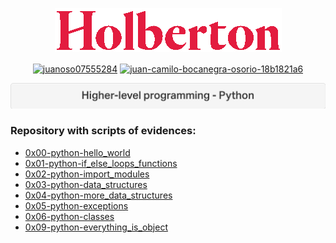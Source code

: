 <p align="center">
    <a href=#><img src="https://raw.githubusercontent.com/jbocane6/logos/main/holberton-logo.png" alt="holberton" /></a></p>
  
  <p align="center">
    <a href="https://twitter.com/juanoso07555284" target="blank"><img align="center" src="https://raw.githubusercontent.com/rahuldkjain/github-profile-readme-generator/master/src/images/icons/Social/twitter.svg" alt="juanoso07555284" height="30" width="40" /></a>
  <a href="https://linkedin.com/in/juan-camilo-bocanegra-osorio-18b1821a6" target="blank"><img align="center" src="https://raw.githubusercontent.com/rahuldkjain/github-profile-readme-generator/master/src/images/icons/Social/linked-in-alt.svg" alt="juan-camilo-bocanegra-osorio-18b1821a6" height="30" width="40" /></a>
  </p>
  
  <p align="center">
    <a href=#><img src="https://raw.githubusercontent.com/jbocane6/logos/main/Titulo4.png" alt="titulo" /></a></p>
  
  ### Repository with scripts of evidences:

- [0x00-python-hello_world](https://github.com/jbocane6/holbertonschool-higher_level_programming/tree/master/0x00-python-hello_world)
- [0x01-python-if_else_loops_functions](https://github.com/jbocane6/holbertonschool-higher_level_programming/tree/master/0x01-python-if_else_loops_functions)
- [0x02-python-import_modules](https://github.com/jbocane6/holbertonschool-higher_level_programming/tree/master/0x02-python-import_modules)
- [0x03-python-data_structures](https://github.com/jbocane6/holbertonschool-higher_level_programming/tree/master/0x03-python-data_structures)
- [0x04-python-more_data_structures](https://github.com/jbocane6/holbertonschool-higher_level_programming/tree/master/0x04-python-more_data_structures)
- [0x05-python-exceptions](https://github.com/jbocane6/holbertonschool-higher_level_programming/tree/master/0x05-python-exceptions)
- [0x06-python-classes](https://github.com/jbocane6/holbertonschool-higher_level_programming/tree/master/0x06-python-classes)
- [0x09-python-everything_is_object](https://github.com/jbocane6/holbertonschool-higher_level_programming/tree/master/0x09-python-everything_is_object)